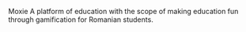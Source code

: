 Moxie
A platform of education with the scope of making education fun through gamification for Romanian students.
